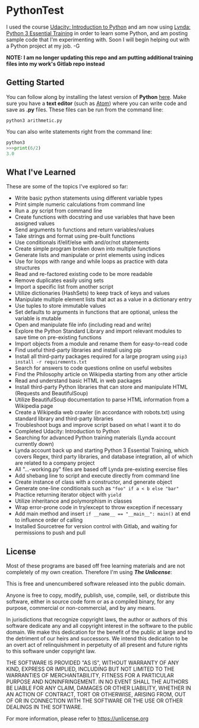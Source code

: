 # PythonTest
I used the course [Udacity: Introduction to Python](https://www.udacity.com/course/introduction-to-python--ud1110) and am now using [Lynda: Python 3 Essential Training](https://www.lynda.com/Python-tutorials/Python-3-Essential-Training/62226-2.html) in order to learn some Python, and am posting sample code that I'm experimenting with. Soon I will begin helping out with a Python project at my job.
-G

**NOTE: I am no longer updating this repo and am putting additional training files into my work's Gitlab repo instead**

## Getting Started
You can follow along by installing the latest version of **Python** [here](https://www.python.org/downloads/). Make sure you have a **text editor** (such as [Atom](https://atom.io/)) where you can write code and save as **.py** files. These files can be run from the command line:
```
python3 arithmetic.py
```

You can also write statements right from the command line:
```python
python3
>>>print(6/2)
3.0
```

## What I've Learned
These are some of the topics I've explored so far:
* Write basic python statements using different variable types
* Print simple numeric calculations from command line
* Run a .py script from command line
* Create functions with docstring and use variables that have been assigned values
* Send arguments to functions and return variables/values
* Take strings and format using pre-built functions
* Use conditionals if/elif/else with and/or/not statements
* Create simple program broken down into multiple functions
* Generate lists and manipulate or print elements using indices
* Use for loops with range and while loops as practice with data structures
* Read and re-factored existing code to be more readable
* Remove duplicates easily using sets
* Import a specific list from another script
* Utilize dictionaries (HashSets) to keep track of keys and values
* Manipulate multiple element lists that act as a value in a dictionary entry
* Use tuples to store immutable values
* Set defaults to arguments in functions that are optional, unless the variable is mutable
* Open and manipulate file info (including read and write)
* Explore the Python Standard Library and import relevant modules to save time on pre-existing functions
* Import objects from a module and rename them for easy-to-read code
* Find useful third-party libraries and install using pip
* Install all third-party packages required for a large program using ```pip3 install -r requirements.txt```
* Search for answers to code questions online on useful websites
* Find the Philosophy article on Wikipedia starting from any other article
* Read and understand basic HTML in web packages
* Install third-party Python libraries that can store and manipulate HTML (Requests and BeautifulSoup)
* Utilize BeautifulSoup documentation to parse HTML information from a Wikipedia page
* Create a Wikipedia web crawler (in accordance with robots.txt) using standard library and third-party libraries
* Troubleshoot bugs and improve script based on what I want it to do
* Completed Udacity: Introduction to Python
* Searching for advanced Python training materials (Lynda account currently down)
* Lynda account back up and starting Python 3 Essential Training, which covers Regex, third party libraries, and database integration, all of which are related to a company project
* All "...-working.py" files are based off Lynda pre-existing exercise files
* Add shebang line to script and execute directly from command line
* Create instance of class with a constructor, and generate object
* Generate one-line conditionals such as ```"foo" if a < b else "bar"```
* Practice returning iterator object with ```yield```
* Utilize inheritance and polymorphism in classes
* Wrap error-prone code in try/except to throw exception if necessary
* Add main method and insert ```if __name__ == "__main__": main()``` at end to influence order of calling
* Installed Sourcetree for version control with Gitlab, and waiting for permissions to push and pull

## License
Most of these programs are based off free learning materials and are not completely of my own creation. Therefore I'm using **_The Unlicense_**:

This is free and unencumbered software released into the public domain.

Anyone is free to copy, modify, publish, use, compile, sell, or
distribute this software, either in source code form or as a compiled
binary, for any purpose, commercial or non-commercial, and by any
means.

In jurisdictions that recognize copyright laws, the author or authors
of this software dedicate any and all copyright interest in the
software to the public domain. We make this dedication for the benefit
of the public at large and to the detriment of our heirs and
successors. We intend this dedication to be an overt act of
relinquishment in perpetuity of all present and future rights to this
software under copyright law.

THE SOFTWARE IS PROVIDED "AS IS", WITHOUT WARRANTY OF ANY KIND,
EXPRESS OR IMPLIED, INCLUDING BUT NOT LIMITED TO THE WARRANTIES OF
MERCHANTABILITY, FITNESS FOR A PARTICULAR PURPOSE AND NONINFRINGEMENT.
IN NO EVENT SHALL THE AUTHORS BE LIABLE FOR ANY CLAIM, DAMAGES OR
OTHER LIABILITY, WHETHER IN AN ACTION OF CONTRACT, TORT OR OTHERWISE,
ARISING FROM, OUT OF OR IN CONNECTION WITH THE SOFTWARE OR THE USE OR
OTHER DEALINGS IN THE SOFTWARE.

For more information, please refer to <https://unlicense.org>
